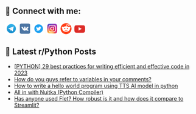 ## 🔎 Connect with me:
[<img src="https://github.com/bullbesh/bullbesh/blob/main/images/Telegram.png" width="32" height="32" />](https://t.me/bullbesh)
[<img src="https://github.com/bullbesh/bullbesh/blob/main/images/VK.png" width="32" height="32" />](https://vk.com/bullbesh)
[<img src="https://github.com/bullbesh/bullbesh/blob/main/images/Twitter.png" width="32" height="32" />](https://twitter.com/bullbesh1)
[<img src="https://github.com/bullbesh/bullbesh/blob/main/images/Instagram.png" width="32" height="32" />](https://www.instagram.com/bullbesh)
[<img src="https://github.com/bullbesh/bullbesh/blob/main/images/Reddit.png" width="32" height="32" />](https://www.reddit.com/user/bullbesh)
[<img src="https://github.com/bullbesh/bullbesh/blob/main/images/YouTube.png" width="32" height="32" />](https://www.youtube.com/channel/UCtfjRs6uzgq5mfm8S06WTcg)

## 📕 Latest r/Python Posts
<!-- BLOG-POST-LIST:START -->
- [[PYTHON] 29 best practices for writing efficient and effective code in 2023](https://www.reddit.com/r/Python/comments/zhh4i2/python_29_best_practices_for_writing_efficient/)
- [How do you guys refer to variables in your comments?](https://www.reddit.com/r/Python/comments/zhgeqb/how_do_you_guys_refer_to_variables_in_your/)
- [How to write a hello world program using TTS AI model in python](https://www.reddit.com/r/Python/comments/zhf4f2/how_to_write_a_hello_world_program_using_tts_ai/)
- [All in with Nuitka &lpar;Python Compiler&rpar;](https://www.reddit.com/r/Python/comments/zheid7/all_in_with_nuitka_python_compiler/)
- [Has anyone used Flet? How robust is it and how does it compare to Streamlit?](https://www.reddit.com/r/Python/comments/zhea3t/has_anyone_used_flet_how_robust_is_it_and_how/)
<!-- BLOG-POST-LIST:END -->
